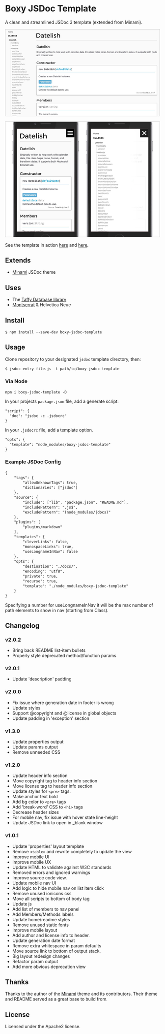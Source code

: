 # Boxy JSDoc Template

A clean and streamlined JSDoc 3 template (extended from Minami).

![screenshot](screenshot.jpg)

![screenshot](screenshot2.jpg)

See the template in action [here](http://grafluxe.com/o/doc/datelish/Datelish.html) and [here](http://grafluxe.com/o/doc/email-validator-pro/EmailValidatorPro.html).

## Extends

- [Minami](https://github.com/nijikokun/minami) JSDoc theme

## Uses

- The [Taffy Database library](http://taffydb.com/)
- [Montserrat](https://fonts.google.com/specimen/Montserrat) & Helvetica Neue

## Install

```
$ npm install --save-dev boxy-jsdoc-template
```

## Usage

Clone repository to your designated `jsdoc` template directory, then:

```
$ jsdoc entry-file.js -t path/to/boxy-jsdoc-template
```

### Via Node

`npm i boxy-jsdoc-template -D`

In your projects `package.json` file, add a generate script:

```
"script": {
  "doc": "jsdoc -c .jsdocrc"
}
```

In your `.jsdocrc` file, add a template option.

```
"opts": {
  "template": "node_modules/boxy-jsdoc-template"
}
```

### Example JSDoc Config

```
{
    "tags": {
        "allowUnknownTags": true,
        "dictionaries": ["jsdoc"]
    },
    "source": {
        "include": ["lib", "package.json", "README.md"],
        "includePattern": ".js$",
        "excludePattern": "(node_modules/|docs)"
    },
    "plugins": [
        "plugins/markdown"
    ],
    "templates": {
        "cleverLinks": false,
        "monospaceLinks": true,
        "useLongnameInNav": false
    },
    "opts": {
        "destination": "./docs/",
        "encoding": "utf8",
        "private": true,
        "recurse": true,
        "template": "./node_modules/boxy-jsdoc-template"
    }
}
```

Specifying a number for useLongnameInNav it will be the max number of path elements to show in nav (starting from Class).

## Changelog

### v2.0.2
- Bring back README list-item bullets
- Properly style deprecated method/function params

### v2.0.1
- Update 'description' padding

### v2.0.0
- Fix issue where generation date in footer is wrong
- Update styles
- Support @copyright and @license in global objects
- Update padding in 'exception' section

### v1.3.0
- Update properties output
- Update params output
- Remove unneeded CSS

### v1.2.0
- Update header info section
- Move copyright tag to header info section
- Move license tag to header info section
- Update styles for `<pre>` tags.
- Make anchor text bold
- Add bg color to `<pre>` tags
- Add 'break-word' CSS to `<h1>` tags
- Decrease header sizes
- For mobile nav, fix issue with hover state line-height
- Update JSDoc link to open in _blank window

### v1.0.1
- Update 'properties' layout template
- Remove `<table>` and rewrite completely to update the view
- Improve mobile UI
- Improve mobile UX
- Update HTML to validate against W3C standards
- Removed errors and ignored warnings
- Improve source code view.
- Update mobile nav UI
- Add logic to hide mobile nav on list item click
- Remove unused ionicons css
- Move all scripts to bottom of body tag
- Update js
- Add list of members to nav panel
- Add Members/Methods labels
- Update home/readme styles
- Remove unused static fonts
- Improve mobile layout
- Add author and license info to header.
- Update generation date format
- Remove extra whitespace in param defaults
- Move source link to bottom of output stack.
- Big layout redesign changes
- Refactor param output
- Add more obvious deprecation view

## Thanks

Thanks to the author of the [Minami](https://github.com/nijikokun/minami) theme and its contributors. Their theme and README served as a great base to build from.

## License

Licensed under the Apache2 license.
